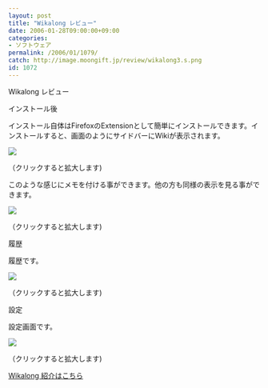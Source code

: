 ```yaml
---
layout: post
title: "Wikalong レビュー"
date: 2006-01-28T09:00:00+09:00
categories:
- ソフトウェア
permalink: /2006/01/1079/
catch: http://image.moongift.jp/review/wikalong3.s.png
id: 1072
---
```

Wikalong レビュー  
<!--more-->

インストール後

  

インストール自体はFirefoxのExtensionとして簡単にインストールできます。インストールすると、画面のようにサイドバーにWikiが表示されます。

  

[![](http://image.moongift.jp/review/wikalong1.s.png)](http://image.moongift.jp/review/wikalong1.png)  
  
（クリックすると拡大します)

  

このような感じにメモを付ける事ができます。他の方も同様の表示を見る事ができます。

  

[![](http://image.moongift.jp/review/wikalong2.s.png)](http://image.moongift.jp/review/wikalong2.png)  
  
（クリックすると拡大します)

  

履歴

  

履歴です。

  

[![](http://image.moongift.jp/review/wikalong3.s.png)](http://image.moongift.jp/review/wikalong3.png)  
  
（クリックすると拡大します)

  

設定

  

設定画面です。

  

[![](http://image.moongift.jp/review/wikalong4.s.png)](http://image.moongift.jp/review/wikalong4.png)  
  
（クリックすると拡大します)

  

[Wikalong 紹介はこちら](http://oss.moongift.jp/intro/i-1064.html)

